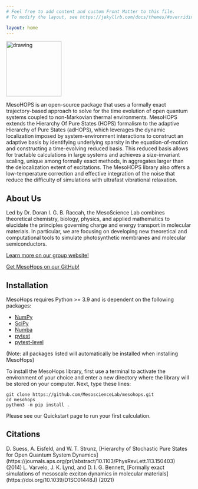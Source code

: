 ```yaml
---
# Feel free to add content and custom Front Matter to this file.
# To modify the layout, see https://jekyllrb.com/docs/themes/#overriding-theme-defaults

layout: home
---
```


<img src="https://static.wixstatic.com/media/8848f1_c606880a315245bdb81af81017dd1cf2~mv2.png/v1/fill/w_298,h_260,al_c,q_85,usm_4.00_1.00_0.00,enc_auto/MesoHOPS_Logo-01.png" alt="drawing" width="150"/>

MesoHOPS is an open-source package that uses a formally exact trajectory-based approach to solve for the time evolution of open quantum systems coupled to non-Markovian thermal environments. MesoHOPS extends the Hierarchy Of Pure States (HOPS) formalism to the adaptive Hierarchy of Pure States (adHOPS), which leverages the dynamic localization imposed by system-environment interactions to construct an adaptive basis by identifying underlying sparsity in the equation-of-motion and constructing a time-evolving reduced basis. This reduced basis allows for tractable calculations in large systems and achieves a size-invariant scaling, unique among formally exact methods, in aggregates larger than the delocalization extent of excitations. The MesoHOPS library also offers a low-temperature correction and effective integration of the noise that reduce the difficulty of simulations with ultrafast vibrational relaxation. 


<h2> About Us </h2>

Led by Dr. Doran I. G. B. Raccah, the MesoScience Lab combines theoretical chemistry, biology, physics, and applied mathematics to elucidate the principles governing charge and energy transport in molecular materials. In particular, we are focusing on developing new theoretical and computational tools to simulate photosynthetic membranes and molecular semiconductors.

[Learn more on our group website!](https://www.mesosciencelab.com/)

[Get MesoHops on our GitHub!](https://github.com/MesoscienceLab/mesohops)

<h2> Installation </h2>

MesoHops requires Python >= 3.9 and is dependent on the following packages:
* [NumPy](https://numpy.org)
* [SciPy](https://scipy.org)
* [Numba](https://numba.readthedocs.io/en/stable/#)
* [pytest](https://docs.pytest.org/en/7.4.x/)
* [pytest-level](https://pypi.org/project/pytest-level/)

(Note: all packages listed will automatically be installed when installing MesoHops)

To install the MesoHops library, first use a terminal to activate the environment of your choice and enter a new directory where the library will be stored on your computer. Next, type these lines:
```
git clone https://github.com/MesoscienceLab/mesohops.git
cd mesohops
python3 -m pip install . 
``` 

Please see our Quickstart page to run your first calculation.

<h2> Citations </h2>
D. Suess, A. Eisfeld, and W. T. Strunz, [Hierarchy of Stochastic Pure States for Open Quantum System Dynamics](https://journals.aps.org/prl/abstract/10.1103/PhysRevLett.113.150403) (2014)
L. Varvelo, J. K. Lynd, and D. I. G. Bennett, [Formally exact simulations of mesoscale exciton dynamics in molecular materials](https://doi.org/10.1039/D1SC01448J) (2021)

